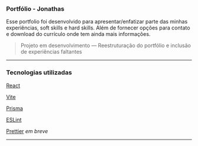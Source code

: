 ### Portfólio - Jonathas

Esse portfolio foi desenvolvido para apresentar/enfatizar parte das minhas experiências, soft skills e hard skills. Além de fornecer opções para contato e download do currículo onde tem ainda mais informações.

> Projeto em desenvolvimento — Reestruturação do portfólio e inclusão de experiências faltantes

---

### Tecnologias utilizadas

[React](https://reactjs.org/)

[Vite](https://vitejs.dev/)

[Prisma](https://www.prisma.io/)

[ESLint](https://eslint.org/)

[Prettier](https://prettier.io/) *em breve*

---
